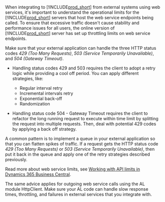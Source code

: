 When integrating to [!INCLUDE[prod_short](../developer/includes/prod_short.md)] from external systems using web services, it's important to understand the operational limits for the [!INCLUDE[prod_short](../developer/includes/prod_short.md)] servers that host the web service endpoints being called. To ensure that excessive traffic doesn't cause stability and performance issues for all users, the online version of [!INCLUDE[prod_short](../developer/includes/prod_short.md)] server has set up throttling limits on web service endpoints.

Make sure that your external application can handle the three HTTP status codes *429 (Too Many Requests)*, *503 (Service Temporarily Unavailable)*, and *504 (Gateway Timeout)*.

- Handling status codes 429 and 503 requires the client to adopt a retry logic while providing a cool off period. You can apply different strategies, like:

    - Regular interval retry
    - Incremental intervals retry
    - Exponential back-off
    - Randomization

- Handling status code 504 - Gateway Timeout requires the client to refactor the long running request to execute within time limit by splitting the request into multiple requests. Then, deal with potential 429 codes by applying a back off strategy.

A common pattern is to implement a queue in your external application so that you can flatten spikes of traffic. If a request gets the HTTP status code *429 (Too Many Requests)* or *503 (Service Temporarily Unavailable)*, then put it back in the queue and apply one of the retry strategies described previously.

Read more about web service limits, see [Working with API limits in Dynamics 365 Business Central](../api-reference/v2.0/dynamics-rate-limits.md).

The same advice applies for outgoing web service calls using the AL module HttpClient. Make sure your AL code can handle slow response times, throttling, and failures in external services that you integrate with.
